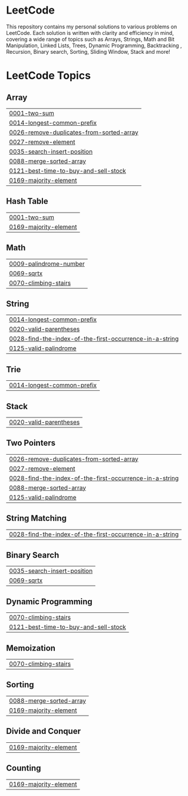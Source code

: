 # LeetCode
This repository contains my personal solutions to various problems on LeetCode. Each solution is written with clarity and efficiency in mind, covering a wide range of topics such as Arrays, Strings, Math and Bit Manipulation, Linked Lists, Trees, Dynamic Programming, Backtracking , Recursion, Binary search, Sorting, Sliding Window, Stack and more! 

<!---LeetCode Topics Start-->
# LeetCode Topics
## Array
|  |
| ------- |
| [0001-two-sum](https://github.com/Nikhila-Dhevi-R/LeetCode/tree/master/0001-two-sum) |
| [0014-longest-common-prefix](https://github.com/Nikhila-Dhevi-R/LeetCode/tree/master/0014-longest-common-prefix) |
| [0026-remove-duplicates-from-sorted-array](https://github.com/Nikhila-Dhevi-R/LeetCode/tree/master/0026-remove-duplicates-from-sorted-array) |
| [0027-remove-element](https://github.com/Nikhila-Dhevi-R/LeetCode/tree/master/0027-remove-element) |
| [0035-search-insert-position](https://github.com/Nikhila-Dhevi-R/LeetCode/tree/master/0035-search-insert-position) |
| [0088-merge-sorted-array](https://github.com/Nikhila-Dhevi-R/LeetCode/tree/master/0088-merge-sorted-array) |
| [0121-best-time-to-buy-and-sell-stock](https://github.com/Nikhila-Dhevi-R/LeetCode/tree/master/0121-best-time-to-buy-and-sell-stock) |
| [0169-majority-element](https://github.com/Nikhila-Dhevi-R/LeetCode/tree/master/0169-majority-element) |
## Hash Table
|  |
| ------- |
| [0001-two-sum](https://github.com/Nikhila-Dhevi-R/LeetCode/tree/master/0001-two-sum) |
| [0169-majority-element](https://github.com/Nikhila-Dhevi-R/LeetCode/tree/master/0169-majority-element) |
## Math
|  |
| ------- |
| [0009-palindrome-number](https://github.com/Nikhila-Dhevi-R/LeetCode/tree/master/0009-palindrome-number) |
| [0069-sqrtx](https://github.com/Nikhila-Dhevi-R/LeetCode/tree/master/0069-sqrtx) |
| [0070-climbing-stairs](https://github.com/Nikhila-Dhevi-R/LeetCode/tree/master/0070-climbing-stairs) |
## String
|  |
| ------- |
| [0014-longest-common-prefix](https://github.com/Nikhila-Dhevi-R/LeetCode/tree/master/0014-longest-common-prefix) |
| [0020-valid-parentheses](https://github.com/Nikhila-Dhevi-R/LeetCode/tree/master/0020-valid-parentheses) |
| [0028-find-the-index-of-the-first-occurrence-in-a-string](https://github.com/Nikhila-Dhevi-R/LeetCode/tree/master/0028-find-the-index-of-the-first-occurrence-in-a-string) |
| [0125-valid-palindrome](https://github.com/Nikhila-Dhevi-R/LeetCode/tree/master/0125-valid-palindrome) |
## Trie
|  |
| ------- |
| [0014-longest-common-prefix](https://github.com/Nikhila-Dhevi-R/LeetCode/tree/master/0014-longest-common-prefix) |
## Stack
|  |
| ------- |
| [0020-valid-parentheses](https://github.com/Nikhila-Dhevi-R/LeetCode/tree/master/0020-valid-parentheses) |
## Two Pointers
|  |
| ------- |
| [0026-remove-duplicates-from-sorted-array](https://github.com/Nikhila-Dhevi-R/LeetCode/tree/master/0026-remove-duplicates-from-sorted-array) |
| [0027-remove-element](https://github.com/Nikhila-Dhevi-R/LeetCode/tree/master/0027-remove-element) |
| [0028-find-the-index-of-the-first-occurrence-in-a-string](https://github.com/Nikhila-Dhevi-R/LeetCode/tree/master/0028-find-the-index-of-the-first-occurrence-in-a-string) |
| [0088-merge-sorted-array](https://github.com/Nikhila-Dhevi-R/LeetCode/tree/master/0088-merge-sorted-array) |
| [0125-valid-palindrome](https://github.com/Nikhila-Dhevi-R/LeetCode/tree/master/0125-valid-palindrome) |
## String Matching
|  |
| ------- |
| [0028-find-the-index-of-the-first-occurrence-in-a-string](https://github.com/Nikhila-Dhevi-R/LeetCode/tree/master/0028-find-the-index-of-the-first-occurrence-in-a-string) |
## Binary Search
|  |
| ------- |
| [0035-search-insert-position](https://github.com/Nikhila-Dhevi-R/LeetCode/tree/master/0035-search-insert-position) |
| [0069-sqrtx](https://github.com/Nikhila-Dhevi-R/LeetCode/tree/master/0069-sqrtx) |
## Dynamic Programming
|  |
| ------- |
| [0070-climbing-stairs](https://github.com/Nikhila-Dhevi-R/LeetCode/tree/master/0070-climbing-stairs) |
| [0121-best-time-to-buy-and-sell-stock](https://github.com/Nikhila-Dhevi-R/LeetCode/tree/master/0121-best-time-to-buy-and-sell-stock) |
## Memoization
|  |
| ------- |
| [0070-climbing-stairs](https://github.com/Nikhila-Dhevi-R/LeetCode/tree/master/0070-climbing-stairs) |
## Sorting
|  |
| ------- |
| [0088-merge-sorted-array](https://github.com/Nikhila-Dhevi-R/LeetCode/tree/master/0088-merge-sorted-array) |
| [0169-majority-element](https://github.com/Nikhila-Dhevi-R/LeetCode/tree/master/0169-majority-element) |
## Divide and Conquer
|  |
| ------- |
| [0169-majority-element](https://github.com/Nikhila-Dhevi-R/LeetCode/tree/master/0169-majority-element) |
## Counting
|  |
| ------- |
| [0169-majority-element](https://github.com/Nikhila-Dhevi-R/LeetCode/tree/master/0169-majority-element) |
<!---LeetCode Topics End-->